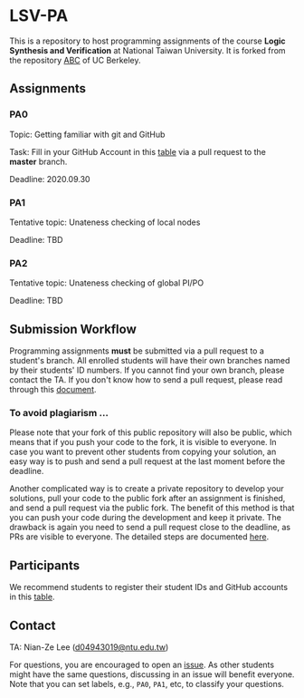 # LSV-PA
This is a repository to host programming assignments of the course **Logic Synthesis and Verification** at National Taiwan University.
It is forked from the repository [ABC](https://github.com/berkeley-abc/abc) of UC Berkeley.

## Assignments
### PA0
Topic: Getting familiar with git and GitHub

Task: Fill in your GitHub Account in this [table](./lsv/participants-id.csv) via a pull request to the **master** branch.

Deadline: 2020.09.30

### PA1
Tentative topic: Unateness checking of local nodes

Deadline: TBD

### PA2
Tentative topic: Unateness checking of global PI/PO

Deadline: TBD

## Submission Workflow
Programming assignments **must** be submitted via a pull request to a student's branch.
All enrolled students will have their own branches named by their students' ID numbers.
If you cannot find your own branch, please contact the TA.
If you don't know how to send a pull request, please read through this [document](https://guides.github.com/activities/forking/).

### To avoid plagiarism ...
Please note that your fork of this public repository will also be public,
which means that if you push your code to the fork, it is visible to everyone.
In case you want to prevent other students from copying your solution,
an easy way is to push and send a pull request at the last moment before the deadline.

Another complicated way is to create a private repository to develop your solutions,
pull your code to the public fork after an assignment is finished,
and send a pull request via the public fork.
The benefit of this method is that you can push your code during the development and keep it private.
The drawback is again you need to send a pull request close to the deadline, as PRs are visible to everyone.
The detailed steps are documented [here](./private-fork.md).

## Participants
We recommend students to register their student IDs and GitHub accounts in this [table](./lsv/participants-id.csv).

## Contact
TA: Nian-Ze Lee (d04943019@ntu.edu.tw)

For questions, you are encouraged to open an [issue](https://github.com/NTU-ALComLab/LSV-PA/issues).
As other students might have the same questions, discussing in an issue will benefit everyone.
Note that you can set labels, e.g., `PA0`, `PA1`, etc, to classify your questions.


